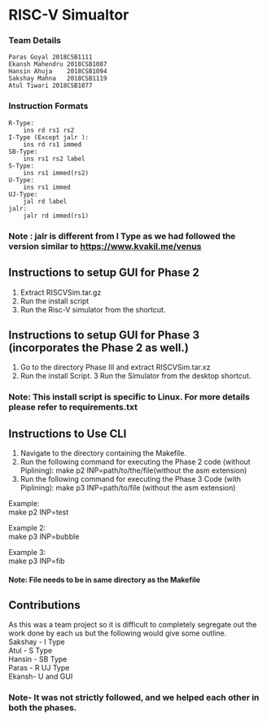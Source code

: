 # RISC-V Simualtor

### Team Details
	Paras Goyal	2018CSB1111
	Ekansh Mahendru	2018CSB1087
	Hansin Ahuja	2018CSB1094
	Sakshay Mahna	2018CSB1119
	Atul Tiwari	2018CSB1077

### Instruction Formats
	R-Type:
		ins rd rs1 rs2
	I-Type (Except jalr ):
		ins rd rs1 immed
	SB-Type:
		ins rs1 rs2 label
	S-Type:
		ins rs1 immed(rs2)
	U-Type:
		ins rs1 immed
	UJ-Type:
		jal rd label
	jalr:
		jalr rd immed(rs1)

### Note : jalr is different from I Type as we had followed the version similar to https://www.kvakil.me/venus

## Instructions to setup GUI for Phase 2
1.	Extract RISCVSim.tar.gz
2.	Run the install script
3.	Run the Risc-V simulator from the shortcut.

## Instructions to setup GUI for Phase 3 (incorporates the Phase 2 as well.)
1.	Go to the directory Phase III and extract RISCVSim.tar.xz
2.	Run the install Script.
3	Run the Simulator from the desktop shortcut.

### Note: This install script is specific to Linux. For more details please refer to requirements.txt

##  Instructions to Use CLI
1.	Navigate to the directory containing the Makefile.
2.	Run the following command for executing the Phase 2 code (without Piplining):
		make p2 INP=path/to/the/file(without the asm extension)
3.	Run the following command for executing the Phase 3 Code (with Piplining):
		make p3 INP=path/to/file (without the asm extension)

Example: <br />
	make p2 INP=test
	
Example 2: <br />
	make p3 INP=bubble

Example 3: <br />
	make p3 INP=fib
#### Note: File needs to be in same directory as the Makefile

## Contributions
As this was a team project so it is difficult to completely segregate out the work done by each us but the following would give some outline. <br />
Sakshay - I Type <br />
Atul - S Type <br />
Hansin - SB Type <br />
Paras - R UJ Type <br />
Ekansh- U and GUI <br />
### Note- It was not strictly followed, and we helped each other in both the phases.
